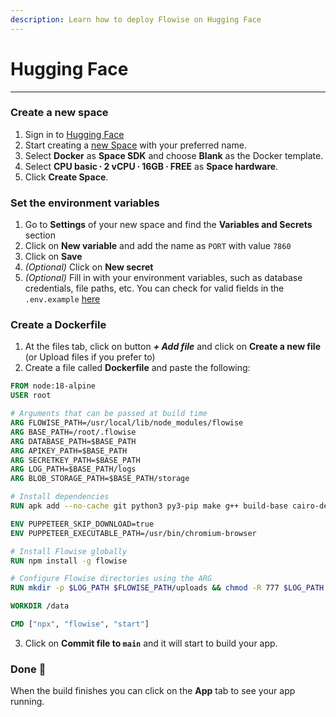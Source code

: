 ```yaml
---
description: Learn how to deploy Flowise on Hugging Face
---
```


# Hugging Face

***

### Create a new space

1. Sign in to [Hugging Face](https://huggingface.co/login)
2. Start creating a [new Space](https://huggingface.co/new-space) with your preferred name.
3. Select **Docker** as **Space SDK** and choose **Blank** as the Docker template.
4. Select **CPU basic ∙ 2 vCPU ∙ 16GB ∙ FREE** as **Space hardware**.
5. Click **Create Space**.

### Set the environment variables

1. Go to **Settings** of your new space and find the **Variables and Secrets** section
2. Click on **New variable** and add the name as `PORT` with value `7860`
3. Click on **Save**
4. _(Optional)_ Click on **New secret**
5. _(Optional)_ Fill in with your environment variables, such as database credentials, file paths, etc. You can check for valid fields in the `.env.example` [here](https://github.com/FlowiseAI/Flowise/blob/main/docker/.env.example)

### Create a Dockerfile

1. At the files tab, click on button _**+ Add file**_ and click on **Create a new file** (or Upload files if you prefer to)
2. Create a file called **Dockerfile** and paste the following:

```Dockerfile
FROM node:18-alpine
USER root

# Arguments that can be passed at build time
ARG FLOWISE_PATH=/usr/local/lib/node_modules/flowise
ARG BASE_PATH=/root/.flowise
ARG DATABASE_PATH=$BASE_PATH
ARG APIKEY_PATH=$BASE_PATH
ARG SECRETKEY_PATH=$BASE_PATH
ARG LOG_PATH=$BASE_PATH/logs
ARG BLOB_STORAGE_PATH=$BASE_PATH/storage

# Install dependencies
RUN apk add --no-cache git python3 py3-pip make g++ build-base cairo-dev pango-dev chromium

ENV PUPPETEER_SKIP_DOWNLOAD=true
ENV PUPPETEER_EXECUTABLE_PATH=/usr/bin/chromium-browser

# Install Flowise globally
RUN npm install -g flowise

# Configure Flowise directories using the ARG
RUN mkdir -p $LOG_PATH $FLOWISE_PATH/uploads && chmod -R 777 $LOG_PATH $FLOWISE_PATH

WORKDIR /data

CMD ["npx", "flowise", "start"]
```

3. Click on **Commit file to `main`** and it will start to build your app.

### Done 🎉

When the build finishes you can click on the **App** tab to see your app running.
